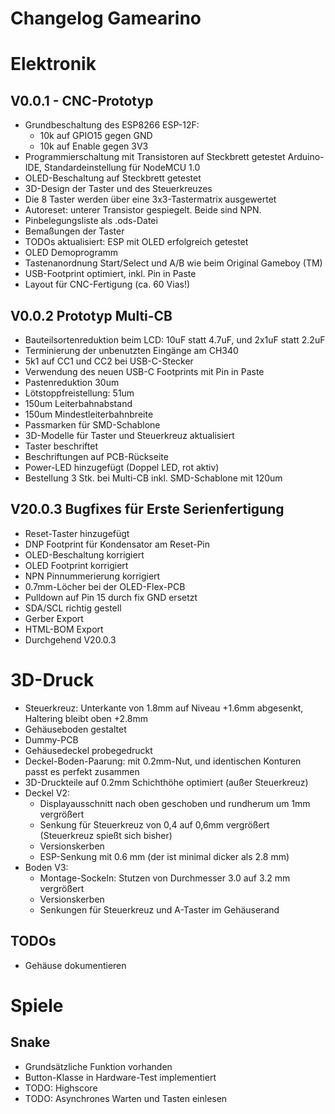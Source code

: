 Changelog Gamearino
===================


# Elektronik
## V0.0.1 - CNC-Prototyp
* Grundbeschaltung des ESP8266 ESP-12F:
  * 10k auf GPIO15 gegen GND
  * 10k auf Enable gegen 3V3
* Programmierschaltung mit Transistoren auf Steckbrett getestet
  Arduino-IDE, Standardeinstellung für NodeMCU 1.0
* OLED-Beschaltung auf Steckbrett getestet
* 3D-Design der Taster und des Steuerkreuzes
* Die 8 Taster werden über eine 3x3-Tastermatrix ausgewertet
* Autoreset: unterer Transistor gespiegelt. Beide sind NPN. 
* Pinbelegungsliste als .ods-Datei
* Bemaßungen der Taster
* TODOs aktualisiert: ESP mit OLED erfolgreich getestet
* OLED Demoprogramm
* Tastenanordnung Start/Select und A/B wie beim Original Gameboy (TM)
* USB-Footprint optimiert, inkl. Pin in Paste
* Layout für CNC-Fertigung (ca. 60 Vias!)

## V0.0.2 Prototyp Multi-CB
* Bauteilsortenreduktion beim LCD: 10uF statt 4.7uF, und 2x1uF statt 2.2uF
* Terminierung der unbenutzten Eingänge am CH340
* 5k1 auf CC1 und CC2 bei USB-C-Stecker
* Verwendung des neuen USB-C Footprints mit Pin in Paste
* Pastenreduktion 30um
* Lötstoppfreistellung: 51um
* 150um Leiterbahnabstand
* 150um Mindestleiterbahnbreite
* Passmarken für SMD-Schablone
* 3D-Modelle für Taster und Steuerkreuz aktualisiert
* Taster beschriftet
* Beschriftungen auf PCB-Rückseite
* Power-LED hinzugefügt (Doppel LED, rot aktiv)
* Bestellung 3 Stk. bei Multi-CB inkl. SMD-Schablone mit 120um

## V20.0.3 Bugfixes für Erste Serienfertigung
* Reset-Taster hinzugefügt
* DNP Footprint für Kondensator am Reset-Pin
* OLED-Beschaltung korrigiert
* OLED Footprint korrigiert
* NPN Pinnummerierung korrigiert
* 0.7mm-Löcher bei der OLED-Flex-PCB
* Pulldown auf Pin 15 durch fix GND ersetzt
* SDA/SCL richtig gestell
* Gerber Export
* HTML-BOM Export
* Durchgehend V20.0.3


# 3D-Druck
* Steuerkreuz: Unterkante von 1.8mm auf Niveau +1.6mm abgesenkt, Haltering bleibt oben +2.8mm
* Gehäuseboden gestaltet
* Dummy-PCB
* Gehäusedeckel probegedruckt
* Deckel-Boden-Paarung: mit 0.2mm-Nut, und identischen Konturen passt es perfekt zusammen
* 3D-Druckteile auf 0.2mm Schichthöhe optimiert (außer Steuerkreuz)
* Deckel V2: 
  * Displayausschnitt nach oben geschoben und rundherum um 1mm vergrößert
  * Senkung für Steuerkreuz von 0,4 auf 0,6mm vergrößert (Steuerkreuz spießt sich bisher)
  * Versionskerben
  * ESP-Senkung mit 0.6 mm (der ist minimal dicker als 2.8 mm)
* Boden V3: 
  * Montage-Sockeln: Stutzen von Durchmesser 3.0 auf 3.2 mm vergrößert
  * Versionskerben
  * Senkungen für Steuerkreuz und A-Taster im Gehäuserand
## TODOs
* Gehäuse dokumentieren


# Spiele
## Snake
* Grundsätzliche Funktion vorhanden
* Button-Klasse in Hardware-Test implementiert
* TODO: Highscore
* TODO: Asynchrones Warten und Tasten einlesen


